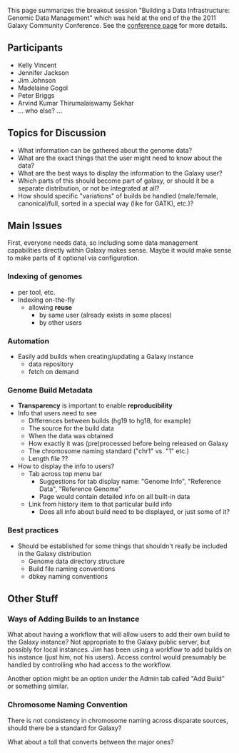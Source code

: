 This page summarizes the breakout session "Building a Data Infrastructure: Genomic Data Management" which was held at the end of the the 2011 Galaxy Community Conference. See the [conference page](http://galaxy.psu.edu/gcc2011/) for more details.

## Participants

* Kelly Vincent
* Jennifer Jackson
* Jim Johnson
* Madelaine Gogol
* Peter Briggs
* Arvind Kumar Thirumalaiswamy Sekhar
* ... who else? ...

## Topics for Discussion

* What information can be gathered about the genome data?
* What are the exact things that the user might need to know about the data?
* What are the best ways to display the information to the Galaxy user?
* Which parts of this should become part of galaxy, or should it be a separate distribution, or not be integrated at all?
* How should specific "variations" of builds be handled (male/female, canonical/full, sorted in a special way (like for GATK), etc.)?

## Main Issues

First, everyone needs data, so including some data management capabilities directly within Galaxy makes sense. Maybe it would make sense to make parts of it optional via configuration.

### Indexing of genomes

* per tool, etc.
* Indexing on-the-fly
  * allowing **reuse**
    * by same user (already exists in some places)
    * by other users

### Automation

* Easily add builds when creating/updating a Galaxy instance
  * data repository
  * fetch on demand

### Genome Build Metadata

* **Transparency** is important to enable **reproducibility**
* Info that users need to see
  * Differences between builds (hg19 to hg18, for example)
  * The source for the build data
  * When the data was obtained
  * How exactly it was (pre)processed before being released on Galaxy
  * The chromosome naming standard ("chr1" vs. "1" etc.)
  * Length file ??
* How to display the info to users?
  * Tab across top menu bar
    * Suggestions for tab display name: "Genome Info", "Reference Data", "Reference Genome"
    * Page would contain detailed info on all built-in data
  * Link from history item to that particular build info
    * Does all info about build need to be displayed, or just some of it?

### Best practices

* Should be established for some things that shouldn't really be included in the Galaxy distribution
  * Genome data directory structure
  * Build file naming conventions
  * dbkey naming conventions

## Other Stuff

### Ways of Adding Builds to an Instance

What about having a workflow that will allow users to add their own build to the Galaxy instance? Not appropriate to the Galaxy public server, but possibly for local instances. Jim has been using a workflow to add builds on his instance (just him, not his users). Access control would presumably be handled by controlling who had access to the workflow.

Another option might be an option under the Admin tab called "Add Build" or something similar.

### Chromosome Naming Convention

There is not consistency in chromosome naming across disparate sources, should there be a standard for Galaxy?

What about a toll that converts between the major ones?
